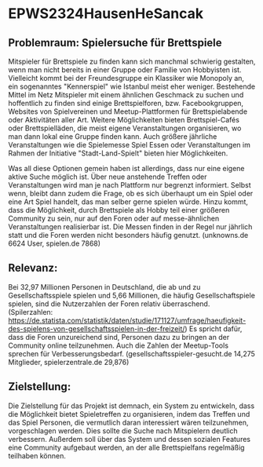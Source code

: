 # EPWS2324HausenHeSancak

## Problemraum: Spielersuche für Brettspiele

Mitspieler für Brettspiele zu finden kann sich manchmal schwierig gestalten, wenn man nicht bereits in einer Gruppe oder Familie von Hobbyisten ist. Vielleicht kommt bei der Freundesgruppe ein Klassiker wie Monopoly an, ein sogenanntes "Kennerspiel" wie Istanbul meist eher weniger.
Bestehende Mittel im Netz Mitspieler mit einem ähnlichen Geschmack zu suchen und hoffentlich zu finden sind einige Brettspielforen, bzw. Facebookgruppen, Websites von Spielvereinen und Meetup-Plattformen für Brettspielabende oder Aktivitäten aller Art. Weitere Möglichkeiten bieten Brettspiel-Cafés oder Brettspielläden, die meist eigene Veranstaltungen organisieren, wo man dann lokal eine Gruppe finden kann.
Auch größere jährliche Veranstaltungen wie die Spielemesse Spiel Essen oder Veranstaltungen im Rahmen der Initiative "Stadt-Land-Spielt" bieten hier Möglichkeiten.

Was all diese Optionen gemein haben ist allerdings, dass nur eine eigene aktive Suche möglich ist. Über neue anstehende Treffen oder Veranstaltungen wird man je nach Plattform nur begrenzt informiert. Selbst wenn, bleibt dann zudem die Frage, ob es sich überhaupt um ein Spiel oder eine Art Spiel handelt, das man selber gerne spielen würde.
Hinzu kommt, dass die Möglichkeit, durch Brettspiele als Hobby teil einer größeren Community zu sein, nur auf den Foren oder auf messe-ähnlichen Veranstaltungen realisierbar ist. Die Messen finden in der Regel nur jährlich statt und die Foren werden nicht besonders häufig genutzt. (unknowns.de 6624 User, spielen.de 7868)

## Relevanz:

Bei 32,97 Millionen Personen in Deutschland, die ab und zu Gesellschaftsspiele spielen und 5,66 Millionen, die häufig Gesellschaftspiele spielen, sind die Nutzerzahlen der Foren relativ überraschend. (Spilerzahlen: https://de.statista.com/statistik/daten/studie/171127/umfrage/haeufigkeit-des-spielens-von-gesellschaftsspielen-in-der-freizeit/) Es spricht dafür, dass die Foren unzureichend sind, Personen dazu zu bringen an der Community online teilzunehmen. Auch die Zahlen der Meetup-Tools sprechen für Verbesserungsbedarf. (gesellschaftsspieler-gesucht.de 14,275 Mitglieder, spielerzentrale.de 29,876)

## Zielstellung:

Die Zielstellung für das Projekt ist demnach, ein System zu entwickeln, dass die Möglichkeit bietet Spieletreffen zu organisieren, indem das Treffen und das Spiel Personen, die vermutlich daran interessiert wären teilzunehmen, vorgeschlagen werden. Dies sollte die Suche nach Mitspielern deutlich verbessern.
Außerdem soll über das System und dessen sozialen Features eine Community aufgebaut werden, an der alle Brettspielfans regelmäßig teilhaben können.

